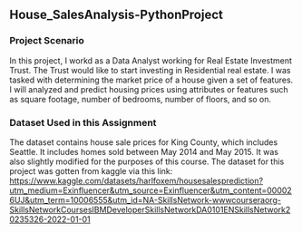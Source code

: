 ## House_SalesAnalysis-PythonProject

### Project Scenario

In this project, I workd as a Data Analyst working for Real Estate Investment Trust. 
The Trust would like to start investing in Residential real estate. I was tasked with determining the market price of a house given a set of features. 
I will analyzed and predict housing prices using attributes or features such as square footage, number of bedrooms, number of floors, and so on.

### Dataset Used in this Assignment
The dataset contains house sale prices for King County, which includes Seattle. It includes homes sold between May 2014 and May 2015. 
It was also slightly modified for the purposes of this course. 
The dataset for this project was gotten from kaggle via this link: https://www.kaggle.com/datasets/harlfoxem/housesalesprediction?utm_medium=Exinfluencer&utm_source=Exinfluencer&utm_content=000026UJ&utm_term=10006555&utm_id=NA-SkillsNetwork-wwwcourseraorg-SkillsNetworkCoursesIBMDeveloperSkillsNetworkDA0101ENSkillsNetwork20235326-2022-01-01
